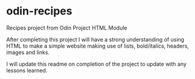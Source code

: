 # odin-recipes
Recipes project from Odin Project HTML Module

After completing this project I will have a strong understanding of using HTML to make a simple website making use of lists, bold/italics, headers, images  and links.

I will update this readme on completion of the project to update with any lessons learned.
